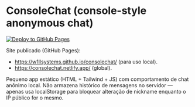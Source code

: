 # ConsoleChat (console-style anonymous chat)

[![Deploy to GitHub Pages](https://github.com/w1llsystems/consolechat/actions/workflows/deploy.yml/badge.svg)](https://github.com/w1llsystems/consolechat/actions/workflows/deploy.yml)

Site publicado (GitHub Pages):

- https://w1llsystems.github.io/consolechat/ (para uso local).
- https://consolechat.netlify.app/ (global).

Pequeno app estático (HTML + Tailwind + JS) com comportamento de chat anônimo local. Não armazena histórico de mensagens no servidor — apenas usa localStorage para bloquear alteração de nickname enquanto o IP público for o mesmo.
